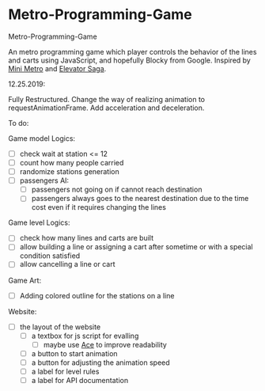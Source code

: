 # Metro-Programming-Game

Metro-Programming-Game

An metro programming game which player controls the behavior of the lines and carts using JavaScript, and hopefully Blocky from Google. Inspired by [Mini Metro](https://dinopoloclub.com/games/mini-metro/) and [Elevator Saga](http://play.elevatorsaga.com/).



12.25.2019:

Fully Restructured. Change the way of realizing animation to requestAnimationFrame. Add acceleration and deceleration. 

To do:

Game model Logics:

- [ ] check wait at station <= 12
- [ ] count how many people carried
- [ ] randomize stations generation
- [ ] passengers AI:
  - [ ] passengers not going on if cannot reach destination
  - [ ] passengers always goes to the nearest destination due to the time cost even if it requires changing the lines

Game level Logics:

- [ ] check how many lines and carts are built
- [ ] allow building a line or assigning a cart after sometime or with a special condition satisfied
- [ ] allow cancelling a line or cart

Game Art:

- [ ] Adding colored outline for the stations on a line

Website:

- [ ] the layout of the website
  - [ ] a textbox for js script for evalling
    - [ ] maybe use [Ace](https://ace.c9.io/) to improve readability
  - [ ] a button to start animation
  - [ ] a button for adjusting the animation speed
  - [ ] a label for level rules
  - [ ] a label for API documentation